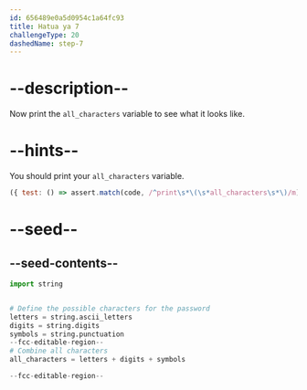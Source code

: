 ```yaml
---
id: 656489e0a5d0954c1a64fc93
title: Hatua ya 7
challengeType: 20
dashedName: step-7
---
```


# --description--

Now print the `all_characters` variable to see what it looks like.

# --hints--

You should print your `all_characters` variable.

```js
({ test: () => assert.match(code, /^print\s*\(\s*all_characters\s*\)/m) })
```

# --seed--

## --seed-contents--

```py
import string


# Define the possible characters for the password
letters = string.ascii_letters
digits = string.digits
symbols = string.punctuation
--fcc-editable-region--
# Combine all characters
all_characters = letters + digits + symbols

--fcc-editable-region--
```
